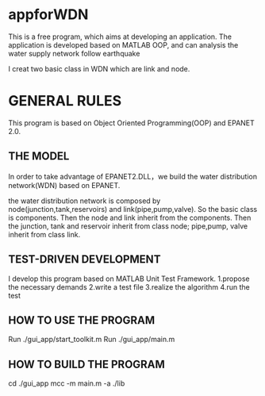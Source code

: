 # appforWDN
This is a free program, which aims at developing an application. The application is developed based on MATLAB OOP, and can analysis the water supply network follow earthquake

I creat two basic class in WDN which are link and node.
# GENERAL RULES
This program is based on Object Oriented Programming(OOP) and EPANET 2.0.

## THE MODEL
In order to take advantage of EPANET2.DLL，we build the water distribution network(WDN) based on EPANET.

the water distribution network is composed by node(junction,tank,reservoirs) and link(pipe,pump,valve). So the basic class is components. Then the node and link inherit from the components. Then the junction, tank and reservoir inherit from class node; pipe,pump, valve inherit from class link.

## TEST-DRIVEN DEVELOPMENT
I develop this program based on MATLAB Unit Test Framework.
1.propose the necessary demands
2.write a test file
3.realize the algorithm
4.run the test
## HOW TO USE THE PROGRAM
Run ./gui_app/start_toolkit.m
Run ./gui_app/main.m
## HOW TO BUILD THE PROGRAM
cd ./gui_app
mcc -m main.m -a ./lib
